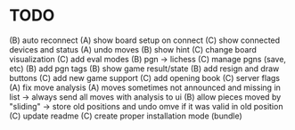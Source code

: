 # TODO

(B) auto reconnect
(A) show board setup on connect
(C) show connected devices and status
(A) undo moves
(B) show hint
(C) change board visualization
(C) add eval modes
(B) pgn -> lichess
(C) manage pgns (save, etc)
(B) add pgn tags
(B) show game result/state
(B) add resign and draw buttons
(C) add new game support 
(C) add opening book
(C) server flags 
(A) fix move analysis
(A) moves sometimes not announced and missing in list -> always send all moves with analysis to ui
(B) allow pieces moved by "sliding" -> store old positions and undo omve if it was valid in old position
(C) update readme
(C) create proper installation mode (bundle)